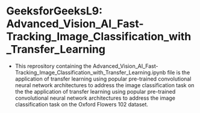 # GeeksforGeeksL9: Advanced_Vision_AI_Fast-Tracking_Image_Classification_with_Transfer_Learning
- This reprository containing the Advanced_Vision_AI_Fast-Tracking_Image_Classification_with_Transfer_Learning.ipynb file is the application of transfer learning using popular pre-trained convolutional neural network architectures to address the image classification task on the the application of transfer learning using popular pre-trained convolutional neural network architectures to address the image classification task on the Oxford Flowers 102 dataset.  
